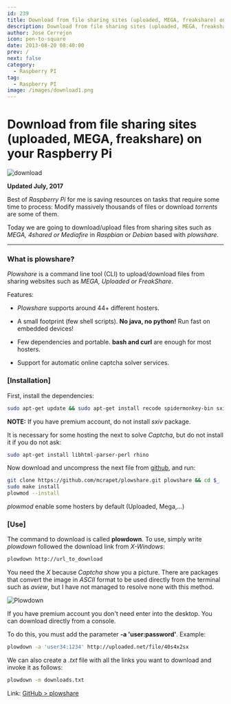 ```yaml
---
id: 239
title: Download from file sharing sites (uploaded, MEGA, freakshare) on your Raspberry Pi
description: Download from file sharing sites (uploaded, MEGA, freakshare) on your Raspberry Pi
author: Jose Cerrejon
icon: pen-to-square
date: 2013-08-20 08:40:00
prev: /
next: false
category:
  - Raspberry PI
tag:
  - Raspberry PI
image: /images/download1.png
---
```


# Download from file sharing sites (uploaded, MEGA, freakshare) on your Raspberry Pi

![download](/images/download1.png)

**Updated July, 2017**

Best of *Raspberry Pi* for me is saving resources on tasks that require some time to process: Modify massively thousands of files or download *torrents* are some of them.

Today we are going to download/upload files from sharing sites such as *MEGA, 4shared or Mediafire* in *Raspbian* or *Debian* based with *plowshare*.

- - -
###  What is plowshare?

*Plowshare* is a command line tool (CLI) to upload/download files from sharing websites such as *MEGA, Uploaded or FreakShare*.

Features:

* *Plowshare* supports around 44+ different hosters.

* A small footprint (few shell scripts). **No java, no python!** Run fast on embedded devices!

* Few dependencies and portable. **bash and curl** are enough for most hosters.

* Support for automatic online captcha solver services.

###  [Installation]

First, install the dependencies:

```bash
sudo apt-get update && sudo apt-get install recode spidermonkey-bin sxiv
```

**NOTE:** If you have premium account, do not install *sxiv* package.

It is necessary for some hosting the next to solve *Captcha*, but do not install it if you do not ask:

```bash
sudo apt-get install libhtml-parser-perl rhino
```

Now download and uncompress the next file from [github](https://github.com/mcrapet/plowshare/releases), and run:

```bash
git clone https://github.com/mcrapet/plowshare.git plowshare && cd $_
sudo make install
plowmod --install
```

*plowmod* enable some hosters by default (Uploaded, Mega,...)

###  [Use]

The command to download is called **plowdown**. To use, simply write *plowdown* followed the download link from *X-Windows*:

```bash
plowdown http://url_to_download
```

You need the *X* because *Captcha* show you a picture. There are packages that convert the image in *ASCII* format to be used directly from the terminal such as *aview*, but I have not managed to resolve none with this method.

![Plowdown](/images/2013/08/plowdown.jpg)

If you have premium account you don't need enter into the desktop. You can download directly from a console.

To do this, you must add the parameter **-a 'user:password'**. Example:

```bash
plowdown -a 'user34:1234' http://uploaded.net/file/40s4x2sx
```

We can also create a *.txt* file with all the links you want to download and invoke it as follows:

```bash
plowdown -m downloads.txt
```

Link: [GitHub > plowshare](https://github.com/mcrapet/plowshare)